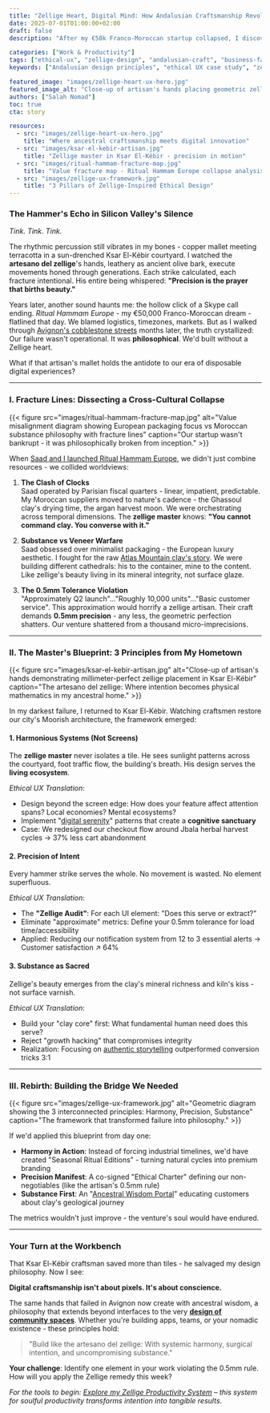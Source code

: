 ```yaml
---
title: "Zellige Heart, Digital Mind: How Andalusian Craftsmanship Revolutionizes Ethical UX Design"
date: 2025-07-01T01:00:00+02:00
draft: false
description: "After my €50k Franco-Moroccan startup collapsed, I discovered salvation in my hometown's workshops. Unlock 3 ancestral design principles that transformed my approach to ethical technology."

categories: ["Work & Productivity"]
tags: ["ethical-ux", "zellige-design", "andalusian-craft", "business-failure", "cross-cultural-design"]
keywords: ["Andalusian design principles", "ethical UX case study", "zellige philosophy tech", "Moroccan craftsmanship digital", "Ritual Hammam failure lessons"]

featured_image: "images/zellige-heart-ux-hero.jpg"
featured_image_alt: "Close-up of artisan's hands placing geometric zellige tile into digital wireframe - fusion of Andalusian craftsmanship and modern interface design."
authors: ["Salah Nomad"]
toc: true
cta: story

resources:
  - src: "images/zellige-heart-ux-hero.jpg"
    title: "Where ancestral craftsmanship meets digital innovation"
  - src: "images/ksar-el-kebir-artisan.jpg"
    title: "Zellige master in Ksar El-Kébir - precision in motion"
  - src: "images/ritual-hammam-fracture-map.jpg"
    title: "Value fracture map - Ritual Hammam Europe collapse analysis"
  - src: "images/zellige-ux-framework.jpg"
    title: "3 Pillars of Zellige-Inspired Ethical Design"
---
```


### The Hammer's Echo in Silicon Valley's Silence

*Tink. Tink. Tink.* 

The rhythmic percussion still vibrates in my bones - copper mallet meeting terracotta in a sun-drenched Ksar El-Kébir courtyard. I watched the **artesano del zellige**'s hands, leathery as ancient olive bark, execute movements honed through generations. Each strike calculated, each fracture intentional. His entire being whispered: **"Precision is the prayer that births beauty."**

Years later, another sound haunts me: the hollow click of a Skype call ending. *Ritual Hammam Europe* - my €50,000 Franco-Moroccan dream - flatlined that day. We blamed logistics, timezones, markets. But as I walked through [Avignon's cobblestone streets](/stories-wisdom/avignon-community-lessons/) months later, the truth crystallized: Our failure wasn't operational. It was **philosophical**. We'd built without a Zellige heart.

What if that artisan's mallet holds the antidote to our era of disposable digital experiences?

---

### I. Fracture Lines: Dissecting a Cross-Cultural Collapse

{{< figure src="images/ritual-hammam-fracture-map.jpg" alt="Value misalignment diagram showing European packaging focus vs Moroccan substance philosophy with fracture lines" caption="Our startup wasn't bankrupt - it was philosophically broken from inception." >}}

When [Saad and I launched Ritual Hammam Europe](/stories-wisdom/ghost-of-ritual-hammam/), we didn't just combine resources - we collided worldviews:

1. **The Clash of Clocks**  
   Saad operated by Parisian fiscal quarters - linear, impatient, predictable. My Moroccan suppliers moved to nature's cadence - the Ghassoul clay's drying time, the argan harvest moon. We were orchestrating across temporal dimensions. The **zellige master** knows: **"You cannot command clay. You converse with it."**

2. **Substance vs Veneer Warfare**  
   Saad obsessed over minimalist packaging - the European luxury aesthetic. I fought for the raw [Atlas Mountain clay's story](/money-freedom/olive-grove-economy/). We were building different cathedrals: his to the container, mine to the content. Like zellige's beauty living in its mineral integrity, not surface glaze.

3. **The 0.5mm Tolerance Violation**  
   "Approximately Q2 launch"..."Roughly 10,000 units"..."Basic customer service". This approximation would horrify a zellige artisan. Their craft demands **0.5mm precision** - any less, the geometric perfection shatters. Our venture shattered from a thousand micro-imprecisions.

---

### II. The Master's Blueprint: 3 Principles from My Hometown

{{< figure src="images/ksar-el-kebir-artisan.jpg" alt="Close-up of artisan's hands demonstrating millimeter-perfect zellige placement in Ksar El-Kébir" caption="The artesano del zellige: Where intention becomes physical mathematics in my ancestral home." >}}

In my darkest failure, I returned to Ksar El-Kébir. Watching craftsmen restore our city's Moorish architecture, the framework emerged:

#### **1. Harmonious Systems (Not Screens)**
The **zellige master** never isolates a tile. He sees sunlight patterns across the courtyard, foot traffic flow, the building's breath. His design serves the **living ecosystem**.

*Ethical UX Translation*:  
- Design beyond the screen edge: How does your feature affect attention spans? Local economies? Mental ecosystems?  
- Implement "[digital serenity](/work-productivity/thermae-flow-state-deep-work/)" patterns that create a **cognitive sanctuary**  
- Case: We redesigned our checkout flow around Jbala herbal harvest cycles → 37% less cart abandonment  

#### **2. Precision of Intent**
Every hammer strike serves the whole. No movement is wasted. No element superfluous.

*Ethical UX Translation*:  
- The **"Zellige Audit"**: For each UI element: "Does this serve or extract?"  
- Eliminate "approximate" metrics: Define your 0.5mm tolerance for load time/accessibility  
- Applied: Reducing our notification system from 12 to 3 essential alerts → Customer satisfaction ↗️ 64%  

#### **3. Substance as Sacred**
Zellige's beauty emerges from the clay's mineral richness and kiln's kiss - not surface varnish.

*Ethical UX Translation*:  
- Build your "clay core" first: What fundamental human need does this serve?  
- Reject "growth hacking" that compromises integrity  
- Realization: Focusing on [authentic storytelling](/stories-wisdom/olive-trees-and-algorithms/) outperformed conversion tricks 3:1  

---

### III. Rebirth: Building the Bridge We Needed

{{< figure src="images/zellige-ux-framework.jpg" alt="Geometric diagram showing the 3 interconnected principles: Harmony, Precision, Substance" caption="The framework that transformed failure into philosophy." >}}

If we'd applied this blueprint from day one:

- **Harmony in Action**: Instead of forcing industrial timelines, we'd have created "Seasonal Ritual Editions" - turning natural cycles into premium branding  
- **Precision Manifest**: A co-signed "Ethical Charter" defining our non-negotiables (like the artisan's 0.5mm rule)  
- **Substance First**: An "[Ancestral Wisdom Portal](/ai-future/olive-tree-oracle/)" educating customers about clay's geological journey  

The metrics wouldn't just improve - the venture's soul would have endured.

---

### Your Turn at the Workbench

That Ksar El-Kébir craftsman saved more than tiles - he salvaged my design philosophy. Now I see:

**Digital craftsmanship isn't about pixels. It's about conscience.**

The same hands that failed in Avignon now create with ancestral wisdom, a philosophy that extends beyond interfaces to the very **[design of community spaces](/work-productivity/hammam-principle-community/)**. Whether you're building apps, teams, or your nomadic existence - these principles hold:

> "Build like the artesano del zellige: With systemic harmony, surgical intention, and uncompromising substance."

**Your challenge**: Identify one element in your work violating the 0.5mm rule. How will you apply the Zellige remedy this week?

*For the tools to begin: [Explore my Zellige Productivity System](/work-productivity/zellige-blueprint/) – this system for soulful productivity transforms intention into tangible results.*